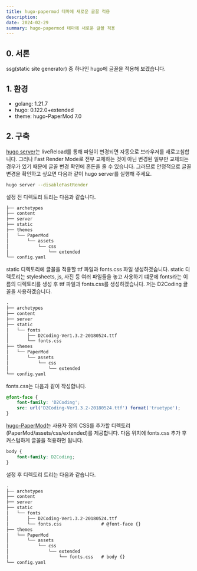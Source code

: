 ```yaml
---
title: hugo-papermod 테마에 새로운 글꼴 적용
description:
date: 2024-02-29
summary: hugo-papermod 테마에 새로운 글꼴 적용
---
```


## 0. 서론

ssg(static site generator) 중 하나인 hugo에 글꼴을 적용해 보겠습니다.

## 1. 환경

- golang: 1.21.7
- hugo: 0.122.0+extended
- theme: hugo-PaperMod 7.0

## 2. 구축

[hugo server](https://gohugo.io/getting-started/usage/#develop-and-test-your-site)는 liveReload를 통해 파일이 변경되면 자동으로 브라우저를 새로고침합니다. 그러나 Fast Render Mode로 전부 교체하는 것이 아닌 변경된 일부만 교체되는 경우가 있기 때문에 글꼴 변경 확인에 혼돈을 줄 수 있습니다. 그러므로 안정적으로 글꼴 변경을 확인하고 싶으면 다음과 같이 hugo server를 실행해 주세요.

```sh
hugo server --disableFastRender
```

설정 전 디렉토리 트리는 다음과 같습니다.

```txt
├── archetypes
├── content
├── server
├── static
├── themes
│   └── PaperMod
│       └── assets
│           └── css
│               └── extended
└── config.yaml
```

static 디렉토리에 글꼴을 적용할 ttf 파일과 fonts.css 파일 생성하겠습니다. static 디렉토리는 stylesheets, js, 사진 등 여러 파일들을 놓고 사용하기 떄문에 fonts라는 이름의 디렉토리를 생성 후 ttf 파일과 fonts.css를 생성하겠습니다. 저는 D2Coding 글꼴을 사용하겠습니다.

```txt
.
├── archetypes
├── content
├── server
├── static
│   └── fonts
│       ├── D2Coding-Ver1.3.2-20180524.ttf
│       └── fonts.css
├── themes
│   └── PaperMod
│       └── assets
│           └── css
│               └── extended
└── config.yaml
```

fonts.css는 다음과 같이 작성합니다.

```css
@font-face {
    font-family: 'D2Coding';
    src: url('D2Coding-Ver1.3.2-20180524.ttf') format('truetype');
}
```

[hugo-PaperMod](https://github.com/adityatelange/hugo-PaperMod/wiki/FAQs#bundling-custom-css-with-themes-assets)는 사용자 정의 CSS를 추가할 디렉토리(PaperMod/assets/css/extended)를 제공합니다. 다음 위치에 fonts.css 추가 후 커스텀하게 글꼴을 적용하면 됩니다.

```css
body {
    font-family: D2Coding;
}
```

설정 후 디렉토리 트리는 다음과 같습니다.

```txt
.
├── archetypes
├── content
├── server
├── static
│   └── fonts
│       ├── D2Coding-Ver1.3.2-20180524.ttf
│       └── fonts.css               # @font-face {}
├── themes
│   └── PaperMod
│       └── assets
│           └── css
│               └── extended
│                   └── fonts.css   # body {}
└── config.yaml
```
